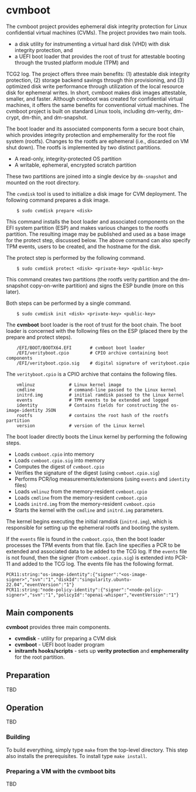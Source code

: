 # cvmboot

The cvmboot project provides ephemeral disk integrity protection for Linux
confidential virtual machines (CVMs). The project provides two main tools.

- a disk utility for instrumenting a virtual hard disk (VHD) with disk
  integrity protection, and
- a UEFI boot loader that provides the root of trust for attestable booting
  through the trusted platform module (TPM) and

TCG2 log. The project offers three main benefits: (1) attestable disk integrity protection, (2) storage backend savings through thin provisioning, and (3) optimized disk write performance through utilization of the local resource disk for ephemeral writes. In short, cvmboot makes disk images attestable, smaller, and faster. Although cvmboot was created for confidential virtual machines, it offers the same benefits for conventional virtual machines. The cvmboot project is built on standard Linux tools, including dm-verity, dm-crypt, dm-thin, and dm-snapshot.

The boot loader and its associated components form a secure boot chain, which
provides integrity protection and emphemerality for the root file system
(rootfs). Changes to the rootfs are ephemeral (i.e., discarded on VM shut
down). The rootfs is implemented by two distinct partitions.

* A read-only, integrity-protected OS partition
* A writable, ephemeral, encrypted scratch partition

These two partitions are joined into a single device by ``dm-snapshot`` and
mounted on the root directory.

The ``cvmdisk`` tool is used to initialize a disk image for CVM deployment.
The following command prepares a disk image.


```
    $ sudo cvmdisk prepare <disk>
```

This command installs the boot loader and associated components on the EFI
system partition (ESP) and makes various changes to the rootfs partition. The
resulting image may be published and used as a base image for the protect step,
discussed below. The above command can also specify TPM events, users to be
created, and the hostname for the disk.

The protect step is performed by the following command.

```
    $ sudo cvmdisk protect <disk> <private-key> <public-key>
```

This command creates two partitions (the rootfs verity partition and the
dm-snapshot copy-on-write partition) and signs the ESP bundle (more on this
later).

Both steps can be performed by a single command.

```
    $ sudo cvmdisk init <disk> <private-key> <public-key>
```

The **cvmboot** boot loader is the root of trust for the boot chain. The
boot loader is concerned with the following files on the ESP (placed there
by the prepare and protect steps).

```
    /EFI/BOOT/BOOTX64.EFI       # cvmboot boot loader
    /EFI/verityboot.cpio        # CPIO archive containing boot components
    /EFI/verityboot.cpio.sig    # digital signature of verityboot.cpio
```

The ``verityboot.cpio`` is a CPIO archive that contains the following files.

```
    vmlinuz             # Linux kernel image
    cmdline             # command-line passed to the Linux kernel
    initrd.img          # initial ramdisk passed to the Linux kernel
    events              # TPM events to be extended and logged
    identity            # Contains fields for constructing the os-image-identity JSON
    rootfs              # contains the root hash of the rootfs partition
    version             # version of the Linux kernel
```

The boot loader directly boots the Linux kernel by performing the following
steps.

- Loads ``cvmboot.cpio`` into memory
- Loads ``cvmboot.cpio.sig`` into memory
- Computes the digest of ``cvmboot.cpio``
- Verifies the signature of the digest (using ``cvmboot.cpio.sig``)
- Performs PCR/log measurements/extensions (using ``events`` and ``identity`` files)
- Loads ``vmlinuz`` from the memory-resident ``cvmboot.cpio``
- Loads ``cmdline`` from the memory-resident ``cvmboot.cpio``
- Loads ``initrd.img`` from the memory-resident ``cvmboot.cpio``
- Starts the kernel with the ``cmdline`` and ``initrd.img`` parameters.

The kernel begins executing the initial ramdisk (``initrd.img``), which is
responsible for setting up the ephemeral rootfs and booting the system.

If the ``events`` file is found in the ``cvmboot.cpio``, then the boot loader
processes the TPM events from that file. Each line specifies a PCR to be
extended and associated data to be added to the TCG log. If the ``events``
file is not found, then the signer (from ``cvmboot.cpio.sig``) is extended
into PCR-11 and added to the TCG log. The events file has the following format.

```
PCR11:string:"os-image-identity":{"signer":"<os-image-signer>","svn":"1","diskId":"singularity.ubuntu-22.04","eventVersion":"1"}
PCR11:string:"node-policy-identity":{"signer":"<node-policy-signer>","svn":"1","policyId":"openai-whisper","eventVersion":"1"}
```

## Main components

**cvmboot** provides three main components.

- **cvmdisk** - utility for preparing a CVM disk
- **cvmboot** - UEFI boot loader program
- **initramfs hooks/scripts** - sets up **verity protection** and **emphemerality** for the root partition.

## Preparation

TBD

## Operation

TBD

### Building

To build everything, simply type ``make`` from the top-level directory. This
step also installs the prerequisites. To install type ``make install``.

### Preparing a VM with the cvmboot bits

TBD
